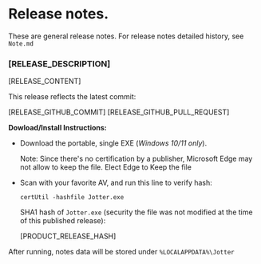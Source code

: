 # Release notes.
These are general release notes. For release notes detailed history, see `Note.md`

### [RELEASE_DESCRIPTION]

[RELEASE_CONTENT]

This release reflects the latest commit:

[RELEASE_GITHUB_COMMIT] [RELEASE_GITHUB_PULL_REQUEST]


**Dowload/Install Instructions:**

* Download the portable, single EXE (_Windows 10/11 only_).

    Note: Since there's no certification by a publisher, Microsoft Edge may not allow to keep the file. Elect Edge to Keep the file

* Scan with your favorite AV, and run this line to verify hash:

    `certUtil -hashfile Jotter.exe`

    SHA1 hash of `Jotter.exe` (security the file was not modified at the time of this published release):
    
    [PRODUCT_RELEASE_HASH]

After running, notes data will be stored under `%LOCALAPPDATA%\Jotter`